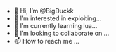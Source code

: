 - 👋 Hi, I’m @BigDuckk
- 👀 I’m interested in exploiting...
- 🌱 I’m currently learning lua...
- 💞️ I’m looking to collaborate on ...
- 📫 How to reach me ...

<!---
BigDuckk/BigDuckk is a ✨ special ✨ repository because its `README.md` (this file) appears on your GitHub profile.
You can click the Preview link to take a look at your changes.
--->
